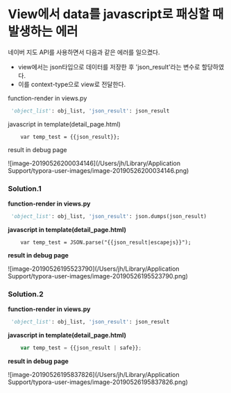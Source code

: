 # View에서 data를 javascript로 패싱할 때 발생하는 에러

네이버 지도 API를 사용하면서 다음과 같은 에러를 일으켰다.

- view에서는 json타입으로 데이터를 저장한 후 'json_result'라는 변수로 할당하였다.
- 이를 context-type으로 view로 전달한다.

function-render in views.py

```python
 'object_list': obj_list, 'json_result': json_result
```

javascript in template(detail_page.html)

```javacript
    var temp_test = {{json_result}};
```

result in debug page

![image-20190526200034146](/Users/jh/Library/Application Support/typora-user-images/image-20190526200034146.png)



### Solution.1 

**function-render in views.py**

```python
 'object_list': obj_list, 'json_result': json.dumps(json_result)
```

**javascript in template(detail_page.html)**

```javacript
    var temp_test = JSON.parse("{{json_result|escapejs}}");
```

**result in debug page**

![image-20190526195523790](/Users/jh/Library/Application Support/typora-user-images/image-20190526195523790.png)



### Solution.2

**function-render in views.py**

```python
 'object_list': obj_list, 'json_result': json_result
```

**javascript in template(detail_page.html)**

```javascript
    var temp_test = {{json_result | safe}};
```

**result in debug page**

![image-20190526195837826](/Users/jh/Library/Application Support/typora-user-images/image-20190526195837826.png)






